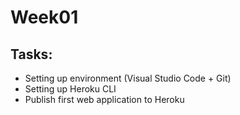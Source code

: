# Week01

## Tasks:
- Setting up environment (Visual Studio Code + Git)
- Setting up Heroku CLI
- Publish first web application to Heroku
